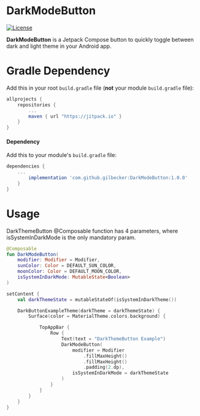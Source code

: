 # DarkModeButton

[![License](https://img.shields.io/badge/license-Apache%202-4EB1BA.svg?style=flat-square)](https://www.apache.org/licenses/LICENSE-2.0.html)

**DarkModeButton** is a Jetpack Compose button to quickly toggle between dark and light theme in your Android app.

# Gradle Dependency

Add this in your root `build.gradle` file (**not** your module `build.gradle` file):

```gradle
allprojects {
	repositories {
		...
		maven { url "https://jitpack.io" }
	}
}
```

#### Dependency

Add this to your module's `build.gradle` file:

```gradle
dependencies {
	...
		implementation 'com.github.gilbecker:DarkModeButton:1.0.0'
	}
}
```

# Usage 
DarkThemeButton @Composable function has 4 parameters, where isSystemInDarkMode is the only mandatory param.
```kotlin
@Composable
fun DarkModeButton(
    modifier: Modifier = Modifier,
    sunColor: Color = DEFAULT_SUN_COLOR,
    moonColor: Color = DEFAULT_MOON_COLOR,
    isSystemInDarkMode: MutableState<Boolean>
)
```

```kotlin
setContent {
    val darkThemeState = mutableStateOf(isSystemInDarkTheme())

    DarkButtonExampleTheme(darkTheme = darkThemeState) {
        Surface(color = MaterialTheme.colors.background) {

            TopAppBar {
                Row {
                    Text(text = "DarkThemeButton Example")
                    DarkModeButton(
                        modifier = Modifier
                            .fillMaxHeight()
                            .fillMaxHeight()
                            .padding(2.dp),
                        isSystemInDarkMode = darkThemeState
                    )
                }
            }
        }
    }
}
```
